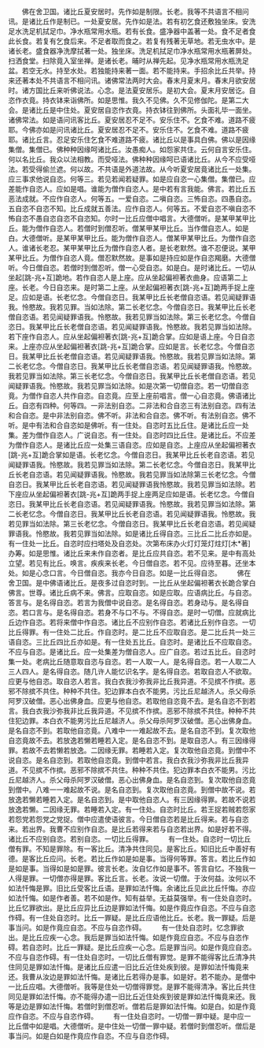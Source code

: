 <!-- { "loadSidebar": true } -->
　　佛在舍卫国。诸比丘夏安居时。先作如是制限。长老。我等不共语言不相问讯。是诸比丘作是制已。一处夏安居。先作如是法。若有初乞食还敷独坐床。安洗足水洗足机拭足巾。净水瓶常用水瓶。若有长食。盛净器中盖著一处。食不足者食此长食。若复有乞食后来。不足者取而食之。若复有残著无草地。若无虫水中。是诸长老。盛食器净洗摩拭著一处。独坐床。洗足机拭足巾净水瓶常用水瓶著屏处。扫洒食堂。扫除竟入室坐禅。是诸长老。晡时从禅先起。见净水瓶常用水瓶洗足盆。若空无水。持至水处。若独能持来著一面。若不能持来。手招余比丘共举。持来还著本处不共语言不相问讯。诸佛常法两时大会。春末月夏末月。春末月欲安居时。诸方国比丘来听佛说法。心念。是法夏安居乐。是初大会。夏末月安居讫。自恣作衣竟。持衣钵来诣佛所。如是思惟。我久不见佛。久不见修伽陀。是第二大会。是诸比丘是中住处。夏安居自恣作衣竟。持衣钵往到佛所。头面礼毕一面坐。诸佛常法。如是语问讯客比丘。夏安居忍不足不。安乐住不。乞食不难。道路不疲耶。今佛亦如是问讯诸比丘。夏安居忍不足不。安乐住不。乞食不难。道路不疲耶。诸比丘言。忍足安乐住乞食不难道路不疲。诸比丘以是事具白佛。佛以是因缘集僧。集僧已。佛种种因缘呵诸比丘。汝愚痴人。如怨家共住。云何自言安乐住。何以名比丘。我众以法相教。而受哑法。佛种种因缘呵已语诸比丘。从今不应受哑法。若受得偷兰遮。何以故。不共语是外道法故。从今听夏安居竟诸比丘一处集。应三事求他说自恣。何等三。若见若闻若疑罪。如是应自恣一心集僧。集僧已。应差能作自恣人。应如是唱。谁能为僧作自恣人。是中若有言我能。佛言。若比丘五恶法成就。不应作自恣人。何等五。一爱自恣。二嗔自恣。三怖自恣。四愚自恣。五自恣不自恣不知。比丘成就五善法。应作自恣人。何等五。不爱自恣不嗔自恣不怖自恣不愚自恣自恣不自恣知。尔时一比丘应僧中唱言。大德僧听。是某甲某甲比丘。能为僧作自恣人。若僧时到僧忍听。僧某甲某甲比丘。当作僧自恣人。如是白。大德僧听。是某甲某甲比丘。能为僧作自恣人。僧某甲某甲比丘。为僧作自恣人。谁诸长老忍。某甲某甲比丘为僧作自恣人者。是长老默然。谁不忍便说。某甲某甲比丘。为僧作自恣人竟。僧忍默然故。是事如是持应如是作自恣羯磨。大德僧听。今日僧自恣。若僧时到僧忍听。僧一心受自恣。如是白。是时诸比丘。一切从坐起[跳-兆+互]跪地。若作自恣人是上座。应从坐起偏袒著衣曲身。应语第二上座。长老。今日自恣来。是时第二上座。从坐起偏袒著衣[跳-兆+互]跪两手捉上座足。应如是语。长老忆念。今僧自恣日。我某甲比丘长老僧自恣语。若见闻疑罪语我。怜愍故。我若见罪。当如法除。第二长老忆念。今僧自恣日。我某甲比丘长老僧自恣语。若见闻疑罪语我。怜愍故。我若见罪当如法除。第三长老忆念。今僧自恣日。我某甲比丘长老僧自恣语。若见闻疑罪语我。怜愍故。我若见罪当如法除。若下座作自恣人。应从坐起偏袒著衣[跳-兆+互]跪合掌。应如是语上座。今日自恣来。上座亦应从坐起偏袒著衣[跳-兆+互]跪合掌。应如是言。长老忆念。今僧自恣日。我某甲比丘长老僧自恣语。若见闻疑罪语我。怜愍故。我若见罪当如法除。第二长老忆念。今僧自恣日。我某甲比丘长老僧自恣语。若见闻疑罪语我。怜愍故。我若见罪当如法除。第三长老忆念。今僧自恣日。我某甲比丘长老僧自恣语。若见闻疑罪语我。怜愍故。我若见罪当如法除。如是次第一切僧自恣。若一切僧自恣竟。为僧作自恣人共作自恣。自恣竟。应至上座前唱言。僧一心自恣竟。佛语诸比丘。自恣有四种。何等四。一非法别自恣。二非法和合自恣三有法别自恣。四有法和合自恣。是中非法别自恣。佛不听。非法和合自恣。佛不听。有法别自恣。佛不听。是中有法和合自恣如是佛听。有一住处。自恣时五比丘住。是诸比丘应一处集。差为僧作自恣人。广说自恣。有一住处。自恣时四比丘住。是诸比丘。不应差为僧作自恣人。是诸比丘应一处集三语自恣。应如是自恣。上座应从坐起偏袒著衣[跳-兆+互]跪合掌如是语。长老忆念。今僧自恣日。我某甲比丘长老自恣语。若见闻疑罪语我。怜愍故。我若见罪当如法除。第二长老忆念。今僧自恣日。我某甲比丘长老自恣语。若见闻疑罪语我。怜愍故。我若见罪当如法除第三长老忆念。今僧自恣日。我某甲比丘长老自恣语。若见闻疑罪语我怜愍故。我若见罪当如法除。若下座应从坐起偏袒著衣[跳-兆+互]跪两手捉上座两足应如是语。长老忆念。今僧自恣日。我某甲比丘长老自恣语。若见闻疑罪语我。怜愍故。我若见罪当如法除。第二长老忆念。今僧自恣日。我某甲比丘长老自恣语。若见闻疑罪语我。怜愍故。我若见罪当如法除。第三长老忆念。今僧自恣日。我某甲比丘长老自恣语。若见闻疑罪语我。怜愍故。我若见罪当如法除。如是诸比丘得自恣。三比丘二比丘亦如是。有一住处一比丘。自恣时应扫塔处及自恣处。次第布床办火灯灯笼灯炷灯[木*著]办筹。如是思惟。诸比丘来未作自恣者。是比丘应共自恣。若不见来。是中有高处立望。若见有比丘。唤言。疾疾来长老。今日僧自恣。若不见。应待至暮。还坐本处。如是心念口言。今日僧自恣。我亦今日自恣。如是一比丘得自恣。
　　佛在舍卫国。是中佛语诸比丘。是夜多过自恣时到。一比丘从坐起偏袒著衣长跪合掌白佛言。世尊。诸比丘病不来。佛言。应取自恣。如是应取。应语病比丘。与自恣。答言与。是名得自恣。若言为我僧中说自恣。是名得自恣。若身动与。是名得自恣。若口言与。是名得自恣。若身不与口不与。不得自恣。是时一切僧。应就病比丘边作自恣。若将来僧中作自恣。诸比丘不应别作自恣。若诸比丘别作自恣。一切比丘得罪。有一住处二比丘。作自恣时。是二比丘不应取自恣。是二比丘共一处三语自恣。三比丘四比丘亦如是。有一住处五比丘。自恣时。是诸比丘不应取自恣。不应与自恣。是诸比丘。应一处集差为僧自恣人。应广自恣。若过五比丘。自恣时集一处。老病比丘随意取自恣与自恣。若一人取一人。是名得自恣。若一人取二人三人四人。是名得自恣。随几许人能忆识名字。是名得自恣。若取自恣人不欲取。应更与他自恣。取自恣人若言。我白衣我沙弥我非比丘我异道。不见摈不作摈。恶邪不除摈不共住。种种不共住。犯边罪本白衣不能男。污比丘尼越济人。杀父母杀阿罗汉破僧。恶心出佛身血。应更与他自恣。若取他自恣竟不去。是名自恣不到若言。我白衣我沙弥我非比丘我异道。不见摈不作摈。恶邪不除摈不共住。种种不共住犯边罪。本白衣不能男污比丘尼越济人。杀父母杀阿罗汉破僧。恶心出佛身血。是名自恣不到。若取他自恣竟。八难中一一难起故不去。是名自恣不到。复次取他自恣竟故不去。若放逸若懒若睡若入定。是名自恣不到。是取自恣人。有三因缘得罪。若故不去若懒若放逸。二因缘无罪。若睡若入定。复次取他自恣竟。到僧中不说自恣。是名自恣到。若取他自恣竟。到僧中若言。我白衣我沙弥我非比丘我异道。不见摈不作摈。恶邪不除摈不共住。种种不共住。犯边罪本白衣不能男。污比丘尼越济人。杀父母杀阿罗汉破僧。恶心出佛身血。是名自恣到。复次取他自恣竟到僧中。八难一一难起故不说。是名自恣到。复次取他自恣竟。到僧中故不说。若放逸若懒若睡若入定。是名自恣到。是中取他自恣人。有三因缘得罪。若故不说若放逸若懒。二因缘无罪。若睡若入定。有一住处。自恣时比丘。若王捉若贼若怨家若怨党若怨党之党捉。僧中应遣使语彼言。今日僧自恣若是比丘得来。若与自恣来。若出界。我曹不应别作自恣。是比丘若得来若与自恣若出界。如是好若不得。诸比丘不应别自恣。若别自恣。一切比丘得罪。
　　有一住处。自恣时一切比丘僧有罪。不知是罪除。有一客比丘。清净共住同见。是客比丘。知旧比丘中善好有德。是客比丘应问。长老。若比丘作如是如是事。当得何等罪。答言。若比丘作如是如是事。当得如是如是罪。彼言长老。汝自忆作如是事不。答言自忆。不独我一人得是罪。一切僧亦得是罪。客比丘言。长老。汝说一切僧。于汝何益。汝何以不如法忏悔是罪。旧比丘受客比丘语。是罪如法忏悔。余诸比丘见此比丘忏悔。亦应如法忏悔。如是作者善。若不如是作。知有益举。无益莫强举。有一住处自恣时。比丘忆罪欲出。是比丘应异比丘边是罪如法忏悔。如是作竟应作自恣。不应与自恣作碍。有一住处自恣时。比丘一罪疑。是比丘应语他比丘。长老。我一罪疑。后是事当问。如是作竟应自恣。不应与自恣作碍。
　　有一住处自恣时。忆念罪欲出。是比丘应疾一心念。我后是罪当如法忏悔。如是作竟应自恣。不应与自恣作碍。若自恣时。比丘一罪疑。是比丘应疾一心念。后是罪当问。如是作竟应自恣。不应与自恣作碍。有一住处自恣时。一切比丘僧有罪觉。是罪不能得客比丘清净共住同见是罪如法忏悔。是诸比丘应遣一旧比丘近住处疾到彼。是罪如法忏悔竟来还。我曹从汝边是罪如法忏悔。是诸比丘若得办是事。如是好。若不能办。是僧中一比丘应唱。大德僧听。我等是住处一切僧得罪觉。是罪不能得清净。客比丘共住同见是罪如法忏悔。亦不能得办遣一旧比丘近住处疾到彼是罪如法忏悔竟来还。我等是边是罪如法忏悔。若僧时到僧忍听。僧若后是罪如法忏悔。如是白。如是作竟应作自恣。不应与自恣作碍。
　　有一住处自恣时。一切僧一罪中疑。是中应一比丘僧中如是唱。大德僧听。是中住处一切僧一罪中疑。若僧时到僧忍听。僧后是事当问。如是白如是作竟应作自恣。不应与自恣作碍。
